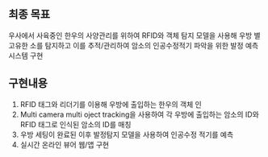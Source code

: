 ## 최종 목표
우사에서 사육중인 한우의 사양관리를 위하여 RFID와 객체 탐지 모델을 사용해 우방 별 고유한 소를 탐지하고 이를 추적/관리하여 암소의 인공수정적기 파악을 위한 발정 예측 시스템 구현

## 구현내용
1. RFID 태그와 리더기를 이용해 우방에 출입하는 한우의 객체 인
3. Multi camera multi oject tracking을 사용하여 각 우방에 출입하는 암소의 ID와 RFID 태그로 인식된 암소의 ID를 매칭
4. 우방 세팅이 완료된 이후 발정탐지 모델을 사용하여 인공수정 적기를 예측
5. 실시간 온라인 뷰어 웹/앱 구현